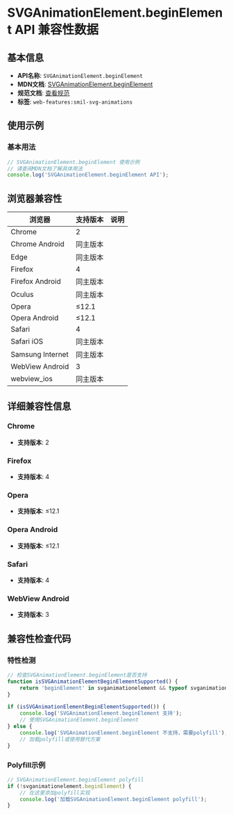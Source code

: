 # SVGAnimationElement.beginElement API 兼容性数据

## 基本信息

- **API名称**: `SVGAnimationElement.beginElement`
- **MDN文档**: [SVGAnimationElement.beginElement](https://developer.mozilla.org/docs/Web/API/SVGAnimationElement/beginElement)
- **规范文档**: [查看规范](https://svgwg.org/specs/animations/#__svg__SVGAnimationElement__beginElement)
- **标签**: `web-features:smil-svg-animations`

## 使用示例

### 基本用法

```javascript
// SVGAnimationElement.beginElement 使用示例
// 请查阅MDN文档了解具体用法
console.log('SVGAnimationElement.beginElement API');
```

## 浏览器兼容性

| 浏览器 | 支持版本 | 说明 |
|--------|----------|------|
| Chrome | 2 |  |
| Chrome Android | 同主版本 |  |
| Edge | 同主版本 |  |
| Firefox | 4 |  |
| Firefox Android | 同主版本 |  |
| Oculus | 同主版本 |  |
| Opera | ≤12.1 |  |
| Opera Android | ≤12.1 |  |
| Safari | 4 |  |
| Safari iOS | 同主版本 |  |
| Samsung Internet | 同主版本 |  |
| WebView Android | 3 |  |
| webview_ios | 同主版本 |  |

## 详细兼容性信息

### Chrome

- **支持版本**: 2

### Firefox

- **支持版本**: 4

### Opera

- **支持版本**: ≤12.1

### Opera Android

- **支持版本**: ≤12.1

### Safari

- **支持版本**: 4

### WebView Android

- **支持版本**: 3

## 兼容性检查代码

### 特性检测

```javascript
// 检查SVGAnimationElement.beginElement是否支持
function isSVGAnimationElementBeginElementSupported() {
    return 'beginElement' in svganimationelement && typeof svganimationelement.beginElement === 'function';
}

if (isSVGAnimationElementBeginElementSupported()) {
    console.log('SVGAnimationElement.beginElement 支持');
    // 使用SVGAnimationElement.beginElement
} else {
    console.log('SVGAnimationElement.beginElement 不支持，需要polyfill');
    // 加载polyfill或使用替代方案
}
```

### Polyfill示例

```javascript
// SVGAnimationElement.beginElement polyfill
if (!svganimationelement.beginElement) {
    // 在这里添加polyfill实现
    console.log('加载SVGAnimationElement.beginElement polyfill');
}
```

